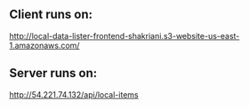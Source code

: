 ## Client runs on:
http://local-data-lister-frontend-shakriani.s3-website-us-east-1.amazonaws.com/
## Server runs on:
http://54.221.74.132/api/local-items
